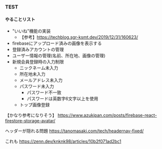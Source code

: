 ### TEST

#### やることリスト
 - "いいね"機能の実装
   - 【参考】https://techblog.sgr-ksmt.dev/2019/12/31/160623/
 - firebaseにアップロード済みの画像を表示する
 - 登録済みアカウントの管理
 - ユーザー情報の管理(名前、所在地、画像の管理)
 - 新規会員登録時の入力制限
   - ニックネーム未入力
   - 所在地未入力
   - メールアドレス未入力
   - パスワード未入力
     - パスワード不一致
     - パスワードは英数字6文字以上を使用
   - トップ画像登録


【かなり参考になりそう】
https://www.azukipan.com/posts/firebase-react-firestore-storage-avatar/

ヘッダーが隠れる問題
https://tanomasaki.com/tech/headernav-fixed/

これも
https://zenn.dev/knknk98/articles/10b2f071ad2bc1



